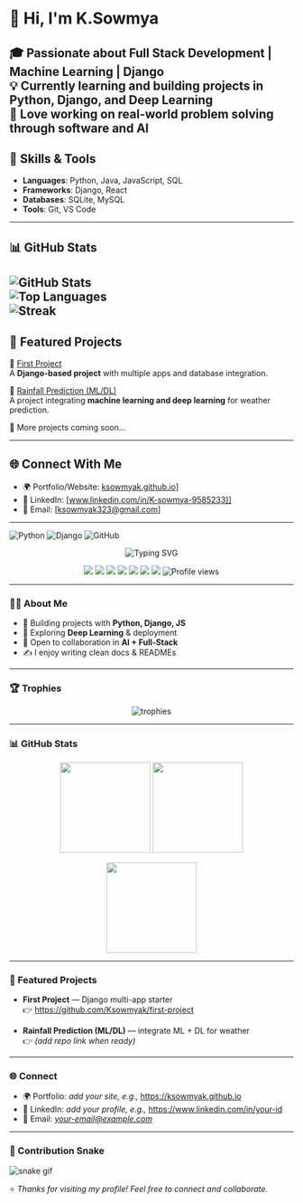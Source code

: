 # 👋 Hi, I'm K.Sowmya 

🎓 Passionate about **Full Stack Development | Machine Learning | Django**  
💡 Currently learning and building projects in **Python, Django, and Deep Learning**  
🚀 Love working on **real-world problem solving** through software and AI 
---

## 🔧 Skills & Tools
- **Languages**: Python, Java, JavaScript, SQL  
- **Frameworks**: Django, React 
- **Databases**: SQLite, MySQL  
- **Tools**: Git, VS Code  

---

## 📊 GitHub Stats
![GitHub Stats](https://github-readme-stats.vercel.app/api?username=Ksowmyak&show_icons=true&theme=radical)  
![Top Languages](https://github-readme-stats.vercel.app/api/top-langs/?username=Ksowmyak&layout=compact&theme=radical)  
![Streak](https://github-readme-streak-stats.herokuapp.com/?user=Ksowmyak&theme=radical)  
---

## 🚀 Featured Projects
🔹 [First Project](https://github.com/Ksowmyak/first-project)  
A **Django-based project** with multiple apps and database integration.  

🔹 [Rainfall Prediction (ML/DL)](https://github.com/Ksowmyak/rainfall-prediction)  
A project integrating **machine learning and deep learning** for weather prediction.  

🔹 More projects coming soon...  

---

## 🌐 Connect With Me
- 🌍 Portfolio/Website: [ksowmyak.github.io](https://ksowmyak.github.io)]  
- 💼 LinkedIn: [www.linkedin.com/in/K-sowmya-9585233]]  
- 📧 Email: [ksowmyak323@gmail.com]  

---
![Python](https://img.shields.io/badge/Python-3776AB?style=for-the-badge&logo=python&logoColor=white)
![Django](https://img.shields.io/badge/Django-092E20?style=for-the-badge&logo=django&logoColor=white)
![GitHub](https://img.shields.io/badge/GitHub-100000?style=for-the-badge&logo=github&logoColor=white)
<!-- Banner (optional) -->
<p align="center">
  <img src="https://readme-typing-svg.herokuapp.com?font=Fira+Code&weight=700&size=28&pause=900&center=true&vCenter=true&width=720&lines=Hi+👋+I'm+Ksowmyak;Full+Stack+Developer;Machine+Learning+Enthusiast;Open+Source+Contributor" alt="Typing SVG" />
</p>

<p align="center">
  <!-- Badges: add/remove as you like -->
  <img src="https://img.shields.io/badge/Python-3776AB?style=for-the-badge&logo=python&logoColor=white"/>
  <img src="https://img.shields.io/badge/Django-092E20?style=for-the-badge&logo=django&logoColor=white"/>
  <img src="https://img.shields.io/badge/JavaScript-F7DF1E?style=for-the-badge&logo=javascript&logoColor=black"/>
  <img src="https://img.shields.io/badge/React-20232A?style=for-the-badge&logo=react&logoColor=61DAFB"/>
  <img src="https://img.shields.io/badge/Node.js-339933?style=for-the-badge&logo=nodedotjs&logoColor=white"/>
  <img src="https://img.shields.io/badge/SQLite-003B57?style=for-the-badge&logo=sqlite&logoColor=white"/>
  <img src="https://img.shields.io/badge/Git-F05032?style=for-the-badge&logo=git&logoColor=white"/>
  <img src="https://komarev.com/ghpvc/?username=Ksowmyak&style=for-the-badge&color=blue" alt="Profile views"/>
</p>

---

### 👨‍💻 About Me
- 🔭 Building projects with **Python, Django, JS**  
- 🌱 Exploring **Deep Learning** & deployment  
- 🤝 Open to collaboration in **AI + Full-Stack**  
- ✍️ I enjoy writing clean docs & READMEs

---

### 🏆 Trophies
<p align="center">
  <img src="https://github-profile-trophy.vercel.app/?username=Ksowmyak&theme=onedark&no-frame=true&row=1&column=6" alt="trophies"/>
</p>

---

### 📊 GitHub Stats
<p align="center">
  <img src="https://github-readme-stats.vercel.app/api?username=Ksowmyak&show_icons=true&hide_title=true" height="160" />
  <img src="https://github-readme-streak-stats.herokuapp.com/?user=Ksowmyak" height="160" />
</p>
<p align="center">
  <img src="https://github-readme-stats.vercel.app/api/top-langs/?username=Ksowmyak&layout=compact" height="160" />
</p>

---

### 🚀 Featured Projects
- **First Project** — Django multi-app starter  
  👉 https://github.com/Ksowmyak/first-project

- **Rainfall Prediction (ML/DL)** — integrate ML + DL for weather  
  👉 *(add repo link when ready)*

---

### 🌐 Connect
- 🌍 Portfolio: *add your site, e.g.,* https://ksowmyak.github.io  
- 💼 LinkedIn: *add your profile, e.g.,* https://www.linkedin.com/in/your-id  
- 📧 Email: *your-email@example.com*

---

### 🐍 Contribution Snake
![snake gif](https://github.com/Ksowmyak/Ksowmyak/blob/output/github-contribution-grid-snake.gif)


⭐ *Thanks for visiting my profile! Feel free to connect and collaborate.*  

